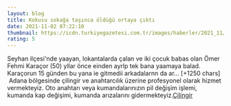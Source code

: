 ```yaml
--- 
layout: blog
title: Kokusu sokağa taşınca öldüğü ortaya çıktı
date: 2021-11-02 07:22:10
thumbnail: https://icdn.turkiyegazetesi.com.tr/images/haberler/2021_11/buyuk/kokusu-sokaga-tasinca-oldugu-ortaya-cikti-1635836677.jpg
rating: 5
---
```

Seyhan ilçesi'nde yaayan, lokantalarda çalan ve iki çocuk babas olan Ömer Fehmi Karaçor (50) yllar önce einden ayrlp tek bana yaamaya balad.
Karaçorun 15 günden bu yana ie gitmedii arkadalarnn da ar… [+1250 chars]</br>&nbsp;Adana bölgesinde çilingir ve anahtarcılık üzerine profesyonel olarak hizmet vermekteyiz. Oto anahtarı veya kumandalarınızın pil değişim işlemi, kumanda kap değişimi, kumanda arızalarını gidermekteyiz.<a href="https://www.cilingiradana.net/">Çilingir</a>